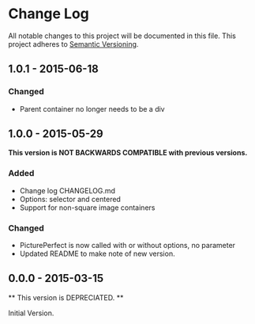# Change Log

All notable changes to this project will be documented in this file.
This project adheres to [Semantic Versioning](http://semver.org/).

## 1.0.1 - 2015-06-18

### Changed
- Parent container no longer needs to be a div

## 1.0.0 - 2015-05-29

**This version is NOT BACKWARDS COMPATIBLE with previous versions.**

### Added
- Change log CHANGELOG.md
- Options: selector and centered
- Support for non-square image containers

### Changed
- PicturePerfect is now called with or without options, no parameter
- Updated README to make note of new version.

## 0.0.0 - 2015-03-15

** This version is DEPRECIATED. **

Initial Version.
